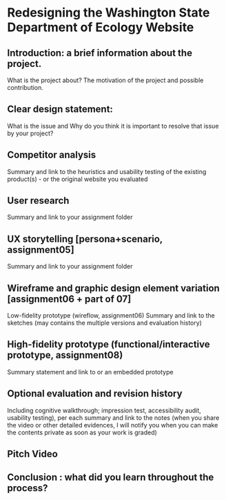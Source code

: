 # Redesigning the Washington State Department of Ecology Website
## Introduction: a brief information about the project.
What is the project about? The motivation of the project and possible contribution.

## Clear design statement:
What is the issue and Why do you think it is important to resolve that issue by your project?

## Competitor analysis
Summary and link to the heuristics and usability testing of the existing product(s) - or the original website you evaluated

## User research
Summary and link to your assignment folder

## UX storytelling [persona+scenario, assignment05]
Summary and link to your assignment folder

## Wireframe and graphic design element variation [assignment06 + part of 07]
Low-fidelity prototype (wireflow, assignment06)
Summary and link to the sketches (may contains the multiple versions and evaluation history)

## High-fidelity prototype (functional/interactive prototype, assignment08)
Summary statement and link to or an embedded prototype

## Optional evaluation and revision history
Including cognitive walkthrough; impression test, accessibility audit, usability testing), per each summary and link to the notes (when you share the video or other detailed evidences, I will notify you when you can make the contents private as soon as your work is graded)

## Pitch Video

## Conclusion : what did you learn throughout the process?
 
